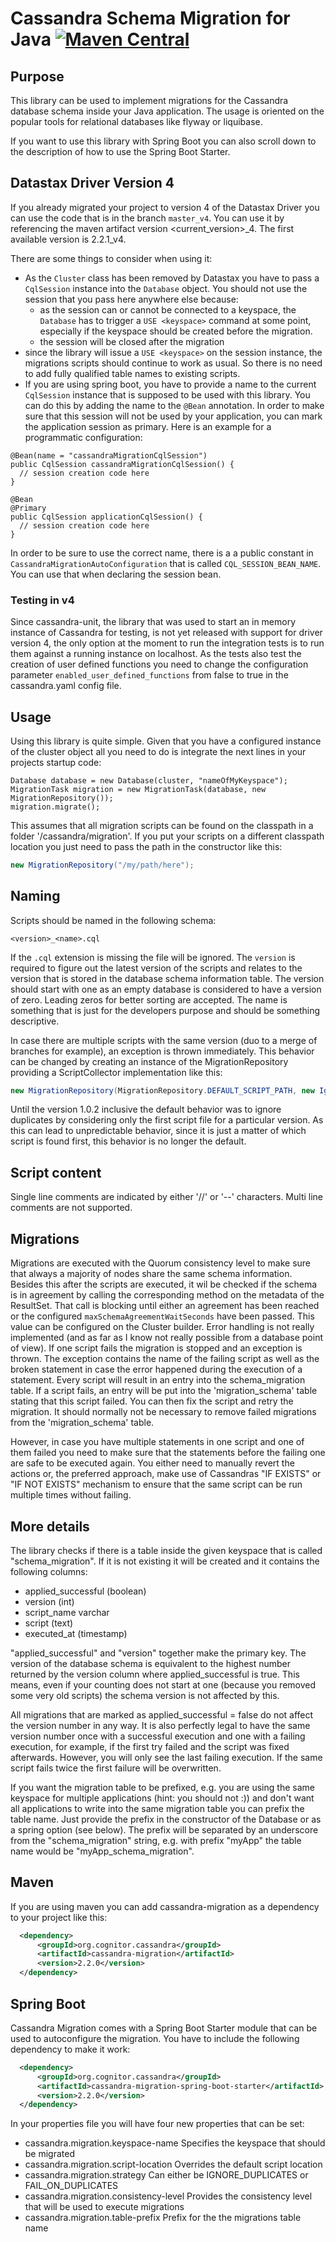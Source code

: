 # Cassandra Schema Migration for Java [![Maven Central](https://maven-badges.herokuapp.com/maven-central/org.cognitor.cassandra/cassandra-migration/badge.svg)](https://maven-badges.herokuapp.com/maven-central/org.cognitor.cassandra/cassandra-migration)

## Purpose
This library can be used to implement migrations for the Cassandra database schema inside your Java application.
The usage is oriented on the popular tools for relational databases like flyway or liquibase.

If you want to use this library with Spring Boot you can also scroll down to the description
of how to use the Spring Boot Starter.

## Datastax Driver Version 4
If you already migrated your project to version 4 of the Datastax Driver you can use the code that is
in the branch `master_v4`. You can use it by referencing the maven artifact version <current_version>_4.
The first available version is 2.2.1_v4.

There are some things to consider when using it:
* As the `Cluster` class has been removed by Datastax you have to pass a `CqlSession` instance into the
`Database` object. You should not use the session that you pass here anywhere else because:
    * as the session can or cannot be connected to a keyspace, the `Database` has to trigger a
      `USE <keyspace>` command at some point, especially if the keyspace should be created
      before the migration.
    * the session will be closed after the migration
* since the library will issue a `USE <keyspace>` on the session instance, the migrations scripts
should continue to work as usual. So there is no need to add fully qualified table names
to existing scripts.
* If you are using spring boot, you have to provide a name to the current `CqlSession` instance that is
supposed to be used with this library. You can do this by adding the name to the `@Bean` annotation. 
In order to make sure that this session will not be used by your application, you can
mark the application session as primary. 
Here is an example for a programmatic configuration:
```
@Bean(name = "cassandraMigrationCqlSession")
public CqlSession cassandraMigrationCqlSession() {
  // session creation code here
}

@Bean
@Primary
public CqlSession applicationCqlSession() {
  // session creation code here
}
```

In order to be sure to use the correct name, there is a a public constant in 
`CassandraMigrationAutoConfiguration` that is called `CQL_SESSION_BEAN_NAME`. You can use that
when declaring the session bean.

### Testing in v4
Since cassandra-unit, the library that was used to start an in memory instance of Cassandra for testing, is
not yet released with support for driver version 4, the only option at the moment to run the integration tests
is to run them against a running instance on localhost.
As the tests also test the creation of user defined functions you need to change the configuration parameter
`enabled_user_defined_functions` from false to true in the cassandra.yaml config file.

## Usage
Using this library is quite simple. Given that you have a configured instance of the
cluster object all you need to do is integrate the next lines in your projects startup code:

```
Database database = new Database(cluster, "nameOfMyKeyspace");
MigrationTask migration = new MigrationTask(database, new MigrationRepository());
migration.migrate();
```

This assumes that all migration scripts can be found on the classpath in a folder '/cassandra/migration'.
If you put your scripts on a different classpath location you just need to pass the path in the constructor
like this:

```java
new MigrationRepository("/my/path/here");
```

## Naming
Scripts should be named in the following schema:

```
<version>_<name>.cql
```

If the `.cql` extension is missing the file will be ignored. The `version` is required to figure out the latest
version of the scripts and relates to the version that is stored in the database schema information table.
The version should start with one as an empty database is considered to have a version of
zero. Leading zeros for better sorting are accepted.
The name is something that is just for the developers purpose and should be something descriptive.

In case there are multiple scripts with the same version (duo to a merge of branches for example),
an exception is thrown immediately. This behavior can be changed by creating an instance of the
MigrationRepository providing a ScriptCollector implementation like this:
```java
new MigrationRepository(MigrationRepository.DEFAULT_SCRIPT_PATH, new IgnoreDuplicatesCollector());
```
Until the version 1.0.2 inclusive the default behavior was to ignore duplicates by considering
only the first script file for a particular version. As this can lead to unpredictable behavior, since
it is just a matter of which script is found first, this behavior is no longer the default.

## Script content
Single line comments are indicated by either '//' or '--' characters.
Multi line comments are not supported.

## Migrations
Migrations are executed with the Quorum consistency level to make sure that always a majority of nodes share the same schema information.
Besides this after the scripts are executed, it wil be checked if the schema is in agreement by calling the
corresponding method on the metadata of the ResultSet. That call is blocking until either an agreement has been
reached or the configured `maxSchemaAgreementWaitSeconds` have been passed. This value can be configured on the Cluster
builder. 
Error handling is not really implemented (and as far as I know not really possible from a database point of view).
If one script fails the migration is stopped and an exception is thrown. The exception contains the name of
the failing script as well as the broken statement in case the error happened during the execution of a
statement.
Every script will result in an entry into the schema_migration table. If a script fails, an entry will be put
into the 'migration_schema' table stating that this script failed. You can then fix the script and retry the migration.
It should normally not be necessary to remove failed migrations from the 'migration_schema' table.

However, in case you have multiple statements in one script and one of them failed you need to make sure that
the statements before the failing one are safe to be executed again. You either need to manually revert
the actions or, the preferred approach, make use of Cassandras "IF EXISTS" or "IF NOT EXISTS" mechanism to
ensure that the same script can be run multiple times without failing.

## More details
The library checks if there is a table inside the given keyspace that is called "schema_migration". If it
is not existing it will be created and it contains the following columns:
* applied_successful (boolean)
* version (int)
* script_name varchar
* script (text)
* executed_at (timestamp)

"applied_successful" and "version" together make the primary key. The version of the database schema is equivalent
to the highest number returned by the version column where applied_successful is true.
This means, even if your counting does not start at one (because you removed some very old scripts)
the schema version is not affected by this.

All migrations that are marked as applied_successful = false do not affect the version number in any way. It is also
perfectly legal to have the same version number once with a successful execution and one with a failing execution,
for example, if the first try failed and the script was fixed afterwards. However, you will only see the last failing
execution. If the same script fails twice the first failure will be overwritten.

If you want the migration table to be prefixed, e.g. you are using the same keyspace for multiple applications
(hint: you should not :)) and don't want all applications to write into the same migration table you can prefix the
table name. Just provide the prefix in the constructor of the Database or as a spring option (see below).
The prefix will be separated by an underscore from the "schema_migration" string, e.g. with prefix "myApp" the table
name would be "myApp_schema_migration". 

## Maven
If you are using maven you can add cassandra-migration as a dependency to your project like this:
```xml
  <dependency>
      <groupId>org.cognitor.cassandra</groupId>
      <artifactId>cassandra-migration</artifactId>
      <version>2.2.0</version>
  </dependency>
```

## Spring Boot
Cassandra Migration comes with a Spring Boot Starter module that can be used to autoconfigure
the migration. You have to include the following dependency to make it work:
```xml
  <dependency>
      <groupId>org.cognitor.cassandra</groupId>
      <artifactId>cassandra-migration-spring-boot-starter</artifactId>
      <version>2.2.0</version>
  </dependency>
```

In your properties file you will have four new properties that can be set:
* cassandra.migration.keyspace-name Specifies the keyspace that should be migrated
* cassandra.migration.script-location Overrides the default script location
* cassandra.migration.strategy Can either be IGNORE_DUPLICATES or FAIL_ON_DUPLICATES
* cassandra.migration.consistency-level Provides the consistency level that will be used to execute migrations
* cassandra.migration.table-prefix Prefix for the the migrations table name 

